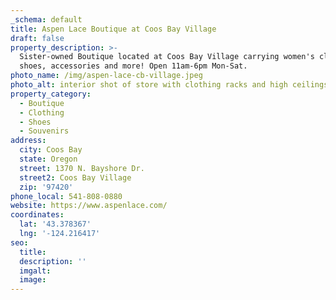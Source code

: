 ```yaml
---
_schema: default
title: Aspen Lace Boutique at Coos Bay Village
draft: false
property_description: >-
  Sister-owned Boutique located at Coos Bay Village carrying women's clothing,
  shoes, accessories and more! Open 11am-6pm Mon-Sat.
photo_name: /img/aspen-lace-cb-village.jpeg
photo_alt: interior shot of store with clothing racks and high ceilings
property_category:
  - Boutique
  - Clothing
  - Shoes
  - Souvenirs
address:
  city: Coos Bay
  state: Oregon
  street: 1370 N. Bayshore Dr.
  street2: Coos Bay Village
  zip: '97420'
phone_local: 541-808-0880
website: https://www.aspenlace.com/
coordinates:
  lat: '43.378367'
  lng: '-124.216417'
seo:
  title:
  description: ''
  imgalt:
  image:
---
```

